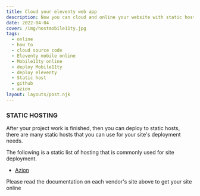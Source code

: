 ```yaml
---
title: Cloud your eleventy web app
description: Now you can cloud and online your website with static hosting.
date: 2022-04-04
cover: /img/hostmobile11ty.jpg
tags:
  - online
  - how to
  - cloud source code
  - Eleventy mobile online
  - Mobile11ty online
  - deploy Mobile11ty
  - deploy eleventy
  - Static host
  - github
  - azion
layout: layouts/post.njk
---
```


### STATIC HOSTING

After your project work is finished, then you can deploy to static hosts, there are many static hosts that you can use for your site's deployment needs.

The following is a static list of hosting that is commonly used for site deployment.

+ [Azion](https://www.azion.com/)

Please read the documentation on each vendor's site above to get your site online

